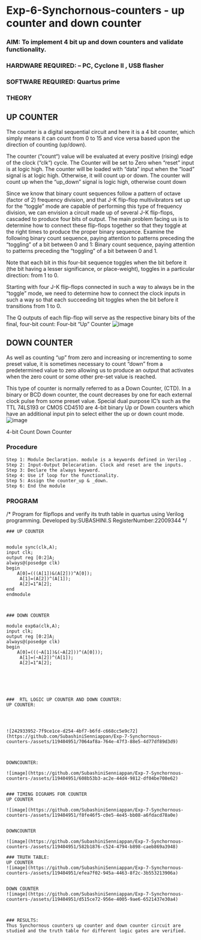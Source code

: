 # Exp-6-Synchornous-counters - up counter and down counter 
### AIM: To implement 4 bit up and down counters and validate  functionality.
### HARDWARE REQUIRED:  – PC, Cyclone II , USB flasher
### SOFTWARE REQUIRED:   Quartus prime
### THEORY 

## UP COUNTER 
The counter is a digital sequential circuit and here it is a 4 bit counter, which simply means it can count from 0 to 15 and vice versa based upon the direction of counting (up/down). 

The counter (“count“) value will be evaluated at every positive (rising) edge of the clock (“clk“) cycle.
The Counter will be set to Zero when “reset” input is at logic high.
The counter will be loaded with “data” input when the “load” signal is at logic high. Otherwise, it will count up or down.
The counter will count up when the “up_down” signal is logic high, otherwise count down

Since we know that binary count sequences follow a pattern of octave (factor of 2) frequency division, and that J-K flip-flop multivibrators set up for the “toggle” mode are capable of performing this type of frequency division, we can envision a circuit made up of several J-K flip-flops, cascaded to produce four bits of output.
The main problem facing us is to determine how to connect these flip-flops together so that they toggle at the right times to produce the proper binary sequence.
Examine the following binary count sequence, paying attention to patterns preceding the “toggling” of a bit between 0 and 1:
Binary count sequence, paying attention to patterns preceding the “toggling” of a bit between 0 and 1.

Note that each bit in this four-bit sequence toggles when the bit before it (the bit having a lesser significance, or place-weight), toggles in a particular direction: from 1 to 0.



 
 

Starting with four J-K flip-flops connected in such a way to always be in the “toggle” mode, we need to determine how to connect the clock inputs in such a way so that each succeeding bit toggles when the bit before it transitions from 1 to 0.

The Q outputs of each flip-flop will serve as the respective binary bits of the final, four-bit count:
Four-bit “Up” Counter
![image](https://github.com/SubashiniSenniappan/Exp-7-Synchornous-counters-/assets/119404951/0a16658e-46ae-4560-9589-c4c5c829fdab)



## DOWN COUNTER 

As well as counting “up” from zero and increasing or incrementing to some preset value, it is sometimes necessary to count “down” from a predetermined value to zero allowing us to produce an output that activates when the zero count or some other pre-set value is reached.

This type of counter is normally referred to as a Down Counter, (CTD). In a binary or BCD down counter, the count decreases by one for each external clock pulse from some preset value. Special dual purpose IC’s such as the TTL 74LS193 or CMOS CD4510 are 4-bit binary Up or Down counters which have an additional input pin to select either the up or down count mode.
![image](https://user-images.githubusercontent.com/36288975/169644844-1a14e123-7228-4ed8-81a9-eb937dff4ac8.png)


4-bit Count Down Counter
### Procedure
```
Step 1: Module Declaration. module is a keywords defined in Verilog . 
Step 2: Input-Output Delecaration. Clock and reset are the inputs. 
Step 3: Declare the always keyword. 
Step 4: Use if loop for the functionality.
Step 5: Assign the counter_up & _down.
Step 6: End the module
```




### PROGRAM 
/*
Program for flipflops  and verify its truth table in quartus using Verilog programming.
Developed by:SUBASHINI.S
RegisterNumber:22009344
*/
```
### UP COUNTER


module sync(clk,A);
input clk;
output reg [0:2]A;
always@(posedge clk)
begin
    A[0]=(((A[1])&(A[2]))^A[0]);
	 A[1]=(A[2])^(A[1]);
	 A[2]=1^A[2];
end 
endmodule



### DOWN COUNTER

module exp6a(clk,A);
input clk;
output reg [0:2]A;
always@(posedge clk)
begin
    A[0]=(((~A[1])&(~A[2]))^(A[0]));
	 A[1]=(~A[2])^(A[1]);
	 A[2]=1^A[2];






###  RTL LOGIC UP COUNTER AND DOWN COUNTER:
UP COUNTER:




![242933952-7f9ce1ce-d254-4bf7-b6fd-c668cc5e9c72](https://github.com/SubashiniSenniappan/Exp-7-Synchornous-counters-/assets/119404951/7064af8a-764e-47f3-88e5-4d77df89d3d9)



DOWNCOUNTER:

![image](https://github.com/SubashiniSenniappan/Exp-7-Synchornous-counters-/assets/119404951/608b53b3-ac2e-44d4-9812-df04be708e62)


### TIMING DIGRAMS FOR COUNTER  
UP COUNTER

![image](https://github.com/SubashiniSenniappan/Exp-7-Synchornous-counters-/assets/119404951/f8fe46f5-c0e5-4e45-bb08-a6fdacd78a0e)


DOWNCOUNTER

![image](https://github.com/SubashiniSenniappan/Exp-7-Synchornous-counters-/assets/119404951/582b1876-c524-4794-b898-caeb869a3948)

### TRUTH TABLE:
UP COUNTER
![image](https://github.com/SubashiniSenniappan/Exp-7-Synchornous-counters-/assets/119404951/efea7f02-945a-4463-8f2c-3b553213906a)


DOWN COUNTER
![image](https://github.com/SubashiniSenniappan/Exp-7-Synchornous-counters-/assets/119404951/d515ce72-956e-4005-9ae6-6521437e30a4)



### RESULTS:
Thus Synchornous counters up counter and down counter circuit are studied and the truth table for different logic gates are verified.

